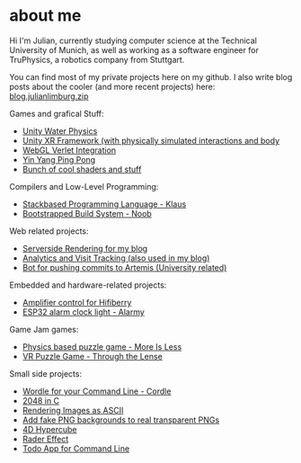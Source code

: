 # about me

Hi I'm Julian, currently studying computer science at the Technical University of Munich, as well as working as a software engineer for TruPhysics, a robotics company from Stuttgart.

You can find most of my private projects here on my github. I also write blog posts about the cooler (and more recent projects) here: [blog.julianlimburg.zip](https://blog.julianlimburg.zip)

Games and grafical Stuff:
- [Unity Water Physics](https://github.com/nailuj05/FusionWater)
- [Unity XR Framework (with physically simulated interactions and body](https://github.com/nailuj05/FusionXR)
- [WebGL Verlet Integration](https://nailuj05.github.io/VerletIntegration/)
- [Yin Yang Ping Pong](https://github.com/nailuj05/ying-yang-ping-pong)
- [Bunch of cool shaders and stuff](https://github.com/nailuj05/learning-shaders)

Compilers and Low-Level Programming:
- [Stackbased Programming Language - Klaus](https://github.com/nailuj05/klaus)
- [Bootstrapped Build System - Noob](https://github.com/nailuj05/noob)

Web related projects:
- [Serverside Rendering for my blog](https://github.com/nailuj05/blog)
- [Analytics and Visit Tracking (also used in my blog)](https://github.com/nailuj05/stats-tracking)
- [Bot for pushing commits to Artemis (University related)](https://github.com/nailuj05/ArtemisBot)

Embedded and hardware-related projects:
- [Amplifier control for Hifiberry](https://github.com/nailuj05/hifiberry-amp-ctrl)
- [ESP32 alarm clock light - Alarmy](https://github.com/nailuj05/alarmy)

Game Jam games:
- [Physics based puzzle game - More Is Less](https://nailuj05.itch.io/more-is-less)
- [VR Puzzle Game - Through the Lense](https://nailuj05.itch.io/through-the-lens)

Small side projects:
- [Wordle for your Command Line - Cordle](https://github.com/nailuj05/cordle)
- [2048 in C](https://github.com/nailuj05/2048)
- [Rendering Images as ASCII](https://github.com/nailuj05/asciirendering)
- [Add fake PNG backgrounds to real transparent PNGs](https://github.com/nailuj05/PNGenius)
- [4D Hypercube](https://github.com/nailuj05/hyper)
- [Rader Effect](https://github.com/nailuj05/radar)
- [Todo App for Command Line](https://github.com/nailuj05/todo)
